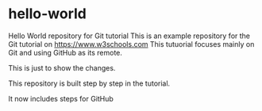# hello-world

Hello World repository for Git tutorial
This is an example repository for the Git tutorial on https://www.w3schools.com
This tutuorial focuses mainly on Git and using GitHub as its remote. 

This is just to show the changes.

This repository is built step by step in the tutorial.

It now includes steps for GitHub

